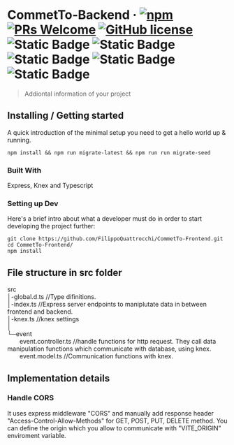 # CommetTo-Backend &middot; [![npm](https://img.shields.io/npm/v/npm.svg?style=flat-square)](https://www.npmjs.com/package/npm) [![PRs Welcome](https://img.shields.io/badge/PRs-welcome-brightgreen.svg?style=flat-square)](http://makeapullrequest.com) [![GitHub license](https://img.shields.io/badge/license-MIT-blue.svg?style=flat-square)](https://github.com/your/your-project/blob/master/LICENSE) ![Static Badge](https://img.shields.io/badge/Express%20js-000000?style=for-the-badge&logo=express&logoColor=white) ![Static Badge](https://img.shields.io/badge/PostgreSQL-316192?style=for-the-badge&logo=postgresql&logoColor=white) ![Static Badge](https://img.shields.io/badge/Postman-FF6C37?style=for-the-badge&logo=Postman&logoColor=white) ![Static Badge](https://img.shields.io/badge/TypeScript-007ACC?style=for-the-badge&logo=typescript&logoColor=white) ![Static Badge](https://img.shields.io/badge/axios-671ddf?&style=for-the-badge&logo=axios&logoColor=white)

> Addiontal information of your project

## Installing / Getting started

A quick introduction of the minimal setup you need to get a hello world up &
running.

```shell
npm install && npm run migrate-latest && npm run run migrate-seed
```

### Built With

Express, Knex and Typescript

### Setting up Dev

Here's a brief intro about what a developer must do in order to start developing
the project further:

```shell
git clone https://github.com/FilippoQuattrocchi/CommetTo-Frontend.git
cd CommetTo-Frontend/
npm install
```

## File structure in src folder

src <br>
│-global.d.ts //Type difinitions. <br>
│-index.ts //Express server endpoints to maniplutate data in between frontend and backend.<br>
│-knex.ts //knex settings<br>
│<br>
└─event<br>
&emsp;&emsp;event.controller.ts //handle functions for http request. They call data manipulation functions which communicate with database, using knex. <br>
&emsp;&emsp;event.model.ts //Communication functions with knex.<br>

## Implementation details
### Handle CORS
It uses express middleware "CORS" and manually add response header "Access-Control-Allow-Methods" for GET, POST, PUT, DELETE method.
You can define the origin which you allow to communicate with "VITE_ORIGIN" enviroment variable.
